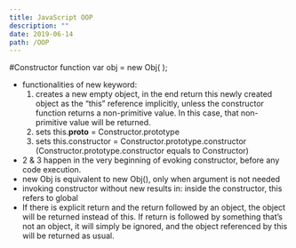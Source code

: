 ```yaml
---
title: JavaScript OOP
description: ""
date: 2019-06-14
path: /OOP
---
```


#Constructor function
    var obj = new Obj( );     
* functionalities of new keyword:
     1. creates a new empty object, in the end return this newly created object as the “this” reference implicitly, unless the constructor function returns a non-primitive value. In this case, that non-primitive value will be returned.
     2. sets  this.__proto__   = Constructor.prototype 
     3. sets  this.constructor = Constructor.prototype.constructor  (Constructor.prototype.constructor equals to Constructor)
*  2 & 3 happen in the very beginning of evoking constructor, before any code execution.
* new Obj is equivalent to new Obj(), only when argument is not needed
* invoking constructor without new results in:  inside the constructor, this refers to global
* If there is explicit return and the return followed by an object, the object will be returned instead of this.
   If return is followed by something that’s not an object, it will simply be ignored, and the object referenced by this will be returned as usual.
